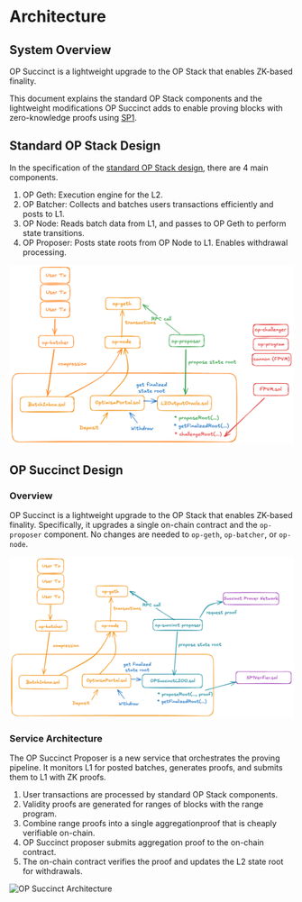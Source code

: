 # Architecture

## System Overview

OP Succinct is a lightweight upgrade to the OP Stack that enables ZK-based finality.

This document explains the standard OP Stack components and the lightweight modifications OP Succinct adds to enable proving blocks with zero-knowledge proofs using [SP1](https://docs.succinct.xyz/docs/sp1/introduction).

## Standard OP Stack Design

In the specification of the [standard OP Stack design](https://specs.optimism.io/), there are 4 main components.

1. OP Geth: Execution engine for the L2.
2. OP Batcher: Collects and batches users transactions efficiently and posts to L1. 
3. OP Node: Reads batch data from L1, and passes to OP Geth to perform state transitions.
4. OP Proposer: Posts state roots from OP Node to L1. Enables withdrawal processing.

![OP Stack Architecture](./assets/orig_op_succinct_arch.png)


## OP Succinct Design

### Overview

OP Succinct is a lightweight upgrade to the OP Stack that enables ZK-based finality. Specifically, it upgrades a single on-chain contract and the `op-proposer` component. No changes are needed to `op-geth`, `op-batcher`, or `op-node`.

![OP Succinct Design](./assets/op_succinct_design.png)

### Service Architecture

The OP Succinct Proposer is a new service that orchestrates the proving pipeline. It monitors L1 for posted batches, generates proofs, and submits them to L1 with ZK proofs.

1. User transactions are processed by standard OP Stack components.
2. Validity proofs are generated for ranges of blocks with the range program.
3. Combine range proofs into a single aggregationproof that is cheaply verifiable on-chain.
4. OP Succinct proposer submits aggregation proof to the on-chain contract.
5. The on-chain contract verifies the proof and updates the L2 state root for withdrawals.

![OP Succinct Architecture](./assets/op-succinct-proposer-architecture.jpg)
